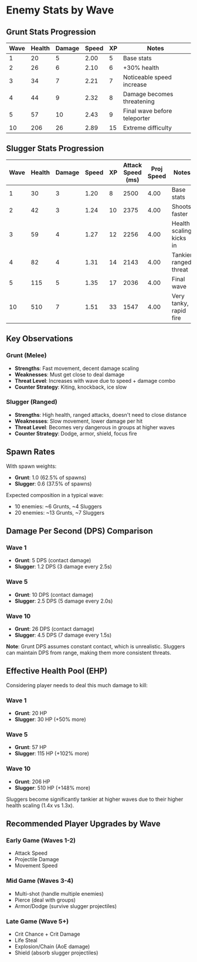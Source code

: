 # Enemy Stats by Wave

## Grunt Stats Progression

| Wave | Health | Damage | Speed | XP | Notes |
|------|--------|--------|-------|-----|-------|
| 1 | 20 | 5 | 2.00 | 5 | Base stats |
| 2 | 26 | 6 | 2.10 | 6 | +30% health |
| 3 | 34 | 7 | 2.21 | 7 | Noticeable speed increase |
| 4 | 44 | 9 | 2.32 | 8 | Damage becomes threatening |
| 5 | 57 | 10 | 2.43 | 9 | Final wave before teleporter |
| 10 | 206 | 26 | 2.89 | 15 | Extreme difficulty |

## Slugger Stats Progression

| Wave | Health | Damage | Speed | XP | Attack Speed (ms) | Proj Speed | Notes |
|------|--------|--------|-------|-----|-------------------|------------|-------|
| 1 | 30 | 3 | 1.20 | 8 | 2500 | 4.00 | Base stats |
| 2 | 42 | 3 | 1.24 | 10 | 2375 | 4.00 | Shoots faster |
| 3 | 59 | 4 | 1.27 | 12 | 2256 | 4.00 | Health scaling kicks in |
| 4 | 82 | 4 | 1.31 | 14 | 2143 | 4.00 | Tankier ranged threat |
| 5 | 115 | 5 | 1.35 | 17 | 2036 | 4.00 | Final wave |
| 10 | 510 | 7 | 1.51 | 33 | 1547 | 4.00 | Very tanky, rapid fire |

## Key Observations

### Grunt (Melee)
- **Strengths**: Fast movement, decent damage scaling
- **Weaknesses**: Must get close to deal damage
- **Threat Level**: Increases with wave due to speed + damage combo
- **Counter Strategy**: Kiting, knockback, ice slow

### Slugger (Ranged)
- **Strengths**: High health, ranged attacks, doesn't need to close distance
- **Weaknesses**: Slow movement, lower damage per hit
- **Threat Level**: Becomes very dangerous in groups at higher waves
- **Counter Strategy**: Dodge, armor, shield, focus fire

## Spawn Rates

With spawn weights:
- **Grunt**: 1.0 (62.5% of spawns)
- **Slugger**: 0.6 (37.5% of spawns)

Expected composition in a typical wave:
- 10 enemies: ~6 Grunts, ~4 Sluggers
- 20 enemies: ~13 Grunts, ~7 Sluggers

## Damage Per Second (DPS) Comparison

### Wave 1
- **Grunt**: 5 DPS (contact damage)
- **Slugger**: 1.2 DPS (3 damage every 2.5s)

### Wave 5
- **Grunt**: 10 DPS (contact damage)
- **Slugger**: 2.5 DPS (5 damage every 2.0s)

### Wave 10
- **Grunt**: 26 DPS (contact damage)
- **Slugger**: 4.5 DPS (7 damage every 1.5s)

**Note**: Grunt DPS assumes constant contact, which is unrealistic. Sluggers can maintain DPS from range, making them more consistent threats.

## Effective Health Pool (EHP)

Considering player needs to deal this much damage to kill:

### Wave 1
- **Grunt**: 20 HP
- **Slugger**: 30 HP (+50% more)

### Wave 5
- **Grunt**: 57 HP
- **Slugger**: 115 HP (+102% more)

### Wave 10
- **Grunt**: 206 HP
- **Slugger**: 510 HP (+148% more)

Sluggers become significantly tankier at higher waves due to their higher health scaling (1.4x vs 1.3x).

## Recommended Player Upgrades by Wave

### Early Game (Waves 1-2)
- Attack Speed
- Projectile Damage
- Movement Speed

### Mid Game (Waves 3-4)
- Multi-shot (handle multiple enemies)
- Pierce (deal with groups)
- Armor/Dodge (survive slugger projectiles)

### Late Game (Wave 5+)
- Crit Chance + Crit Damage
- Life Steal
- Explosion/Chain (AoE damage)
- Shield (absorb slugger projectiles)
